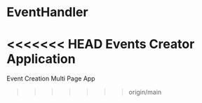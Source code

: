 # EventHandler
<<<<<<< HEAD
Events Creator Application 
=======
Event Creation Multi Page App 
>>>>>>> origin/main

